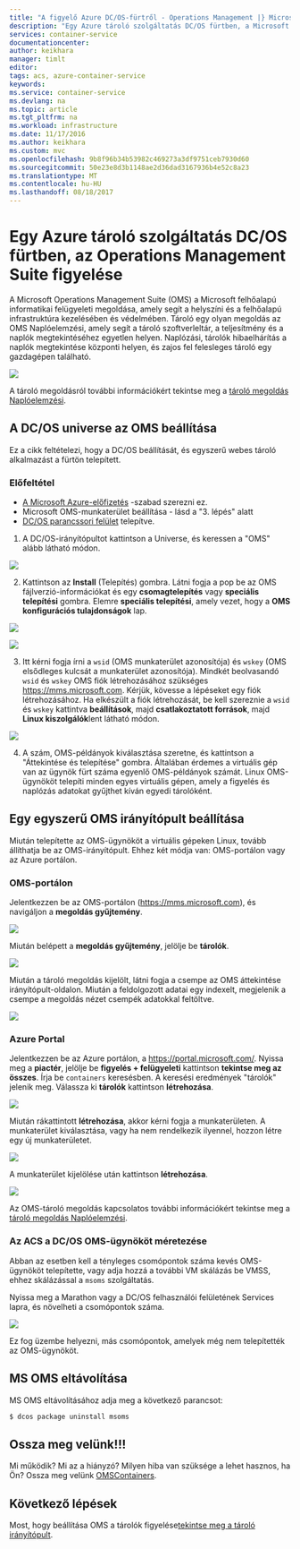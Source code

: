 ```yaml
---
title: "A figyelő Azure DC/OS-fürtről - Operations Management |} Microsoft Docs"
description: "Egy Azure tároló szolgáltatás DC/OS fürtben, a Microsoft Operations Management Suite figyelése."
services: container-service
documentationcenter: 
author: keikhara
manager: timlt
editor: 
tags: acs, azure-container-service
keywords: 
ms.service: container-service
ms.devlang: na
ms.topic: article
ms.tgt_pltfrm: na
ms.workload: infrastructure
ms.date: 11/17/2016
ms.author: keikhara
ms.custom: mvc
ms.openlocfilehash: 9b8f96b34b53982c469273a3df9751ceb7930d60
ms.sourcegitcommit: 50e23e8d3b1148ae2d36dad3167936b4e52c8a23
ms.translationtype: MT
ms.contentlocale: hu-HU
ms.lasthandoff: 08/18/2017
---
```

# <a name="monitor-an-azure-container-service-dcos-cluster-with-operations-management-suite"></a>Egy Azure tároló szolgáltatás DC/OS fürtben, az Operations Management Suite figyelése

A Microsoft Operations Management Suite (OMS) a Microsoft felhőalapú informatikai felügyeleti megoldása, amely segít a helyszíni és a felhőalapú infrastruktúra kezelésében és védelmében. Tároló egy olyan megoldás az OMS Naplóelemzési, amely segít a tároló szoftverleltár, a teljesítmény és a naplók megtekintéséhez egyetlen helyen. Naplózási, tárolók hibaelhárítás a naplók megtekintése központi helyen, és zajos fel felesleges tároló egy gazdagépen található.

![](media/container-service-monitoring-oms/image1.png)

A tároló megoldásról további információkért tekintse meg a [tároló megoldás Naplóelemzési](../../log-analytics/log-analytics-containers.md).

## <a name="setting-up-oms-from-the-dcos-universe"></a>A DC/OS universe az OMS beállítása


Ez a cikk feltételezi, hogy a DC/OS beállítását, és egyszerű webes tároló alkalmazást a fürtön telepített.

### <a name="pre-requisite"></a>Előfeltétel
- [A Microsoft Azure-előfizetés](https://azure.microsoft.com/free/) -szabad szerezni ez.  
- Microsoft OMS-munkaterület beállítása - lásd a "3. lépés" alatt
- [DC/OS parancssori felület](https://dcos.io/docs/1.8/usage/cli/install/) telepítve.

1. A DC/OS-irányítópultot kattintson a Universe, és keressen a "OMS" alább látható módon.

![](media/container-service-monitoring-oms/image2.png)

2. Kattintson az **Install** (Telepítés) gombra. Látni fogja a pop be az OMS fájlverzió-információkat és egy **csomagtelepítés** vagy **speciális telepítési** gombra. Elemre **speciális telepítési**, amely vezet, hogy a **OMS konfigurációs tulajdonságok** lap.

![](media/container-service-monitoring-oms/image3.png)

![](media/container-service-monitoring-oms/image4.png)

3. Itt kérni fogja írni a `wsid` (OMS munkaterület azonosítója) és `wskey` (OMS elsődleges kulcsát a munkaterület azonosítója). Mindkét beolvasandó `wsid` és `wskey` OMS fiók létrehozásához szükséges <https://mms.microsoft.com>. Kérjük, kövesse a lépéseket egy fiók létrehozásához. Ha elkészült a fiók létrehozását, be kell szereznie a `wsid` és `wskey` kattintva **beállítások**, majd **csatlakoztatott források**, majd **Linux kiszolgálók**lent látható módon.

 ![](media/container-service-monitoring-oms/image5.png)

4. A szám, OMS-példányok kiválasztása szeretne, és kattintson a "Áttekintése és telepítése" gombra. Általában érdemes a virtuális gép van az ügynök fürt száma egyenlő OMS-példányok számát. Linux OMS-ügynököt telepíti minden egyes virtuális gépen, amely a figyelés és naplózás adatokat gyűjthet kíván egyedi tárolóként.

## <a name="setting-up-a-simple-oms-dashboard"></a>Egy egyszerű OMS irányítópult beállítása

Miután telepítette az OMS-ügynököt a virtuális gépeken Linux, tovább állíthatja be az OMS-irányítópult. Ehhez két módja van: OMS-portálon vagy az Azure portálon.

### <a name="oms-portal"></a>OMS-portálon 

Jelentkezzen be az OMS-portálon (<https://mms.microsoft.com>), és navigáljon a **megoldás gyűjtemény**.

![](media/container-service-monitoring-oms/image6.png)

Miután belépett a **megoldás gyűjtemény**, jelölje be **tárolók**.

![](media/container-service-monitoring-oms/image7.png)

Miután a tároló megoldás kijelölt, látni fogja a csempe az OMS áttekintése irányítópult-oldalon. Miután a feldolgozott adatai egy indexelt, megjelenik a csempe a megoldás nézet csempék adatokkal feltöltve.

![](media/container-service-monitoring-oms/image8.png)

### <a name="azure-portal"></a>Azure Portal 

Jelentkezzen be az Azure portálon, a <https://portal.microsoft.com/>. Nyissa meg a **piactér**, jelölje be **figyelés + felügyeleti** kattintson **tekintse meg az összes**. Írja be `containers` keresésben. A keresési eredmények "tárolók" jelenik meg. Válassza ki **tárolók** kattintson **létrehozása**.

![](media/container-service-monitoring-oms/image9.png)

Miután rákattintott **létrehozása**, akkor kérni fogja a munkaterületen. A munkaterület kiválasztása, vagy ha nem rendelkezik ilyennel, hozzon létre egy új munkaterületet.

![](media/container-service-monitoring-oms/image10.PNG)

A munkaterület kijelölése után kattintson **létrehozása**.

![](media/container-service-monitoring-oms/image11.png)

Az OMS-tároló megoldás kapcsolatos további információkért tekintse meg a [tároló megoldás Naplóelemzési](../../log-analytics/log-analytics-containers.md).

### <a name="how-to-scale-oms-agent-with-acs-dcos"></a>Az ACS a DC/OS OMS-ügynököt méretezése 

Abban az esetben kell a tényleges csomópontok száma kevés OMS-ügynököt telepítette, vagy adja hozzá a további VM skálázás be VMSS, ehhez skálázással a `msoms` szolgáltatás.

Nyissa meg a Marathon vagy a DC/OS felhasználói felületének Services lapra, és növelheti a csomópontok száma.

![](media/container-service-monitoring-oms/image12.PNG)

Ez fog üzembe helyezni, más csomópontok, amelyek még nem telepítették az OMS-ügynököt.

## <a name="uninstall-ms-oms"></a>MS OMS eltávolítása

MS OMS eltávolításához adja meg a következő parancsot:

```bash
$ dcos package uninstall msoms
```

## <a name="let-us-know"></a>Ossza meg velünk!!!
Mi működik? Mi az a hiányzó? Milyen hiba van szüksége a lehet hasznos, ha Ön? Ossza meg velünk <a href="mailto:OMSContainers@microsoft.com">OMSContainers</a>.

## <a name="next-steps"></a>Következő lépések

 Most, hogy beállítása OMS a tárolók figyelése[tekintse meg a tároló irányítópult](../../log-analytics/log-analytics-containers.md).
